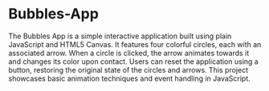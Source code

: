 # Bubbles-App
The Bubbles App is a simple interactive application built using plain JavaScript and HTML5 Canvas. It features four colorful circles, each with an associated arrow. When a circle is clicked, the arrow animates towards it and changes its color upon contact. Users can reset the application using a button, restoring the original state of the circles and arrows. This project showcases basic animation techniques and event handling in JavaScript.
